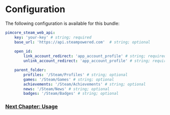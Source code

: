 # Configuration
The following configuration is available for this bundle:

```yaml
pimcore_steam_web_api:
    key: 'your-key' # string; required
    base_url: 'https://api.steampowered.com'  # string; optional
    
    open_id:
        link_account_redirect: 'app_account_profile' # string; required
        unlink_account_redirect: 'app_account_profile' # string; required

    parent_folder:
        profiles: '/Steam/Profiles' # string; optional
        games: '/Steam/Games' # string; optional
        achievements: '/Steam/Achievements' # string; optional
        news: '/Steam/News' # string; optional
        badges: '/Steam/Badges' # string; optional
```

### [Next Chapter: Usage](/documentation/20_usage.md)